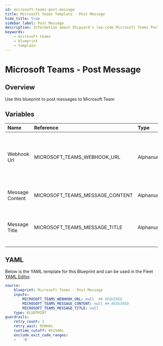 ```yaml
---
id: microsoft-teams-post-message
title: Microsoft Teams Template - Post Message
hide_title: true
sidebar_label: Post Message
description: Information about Shipyard's low-code Microsoft Teams Post Message blueprint. Sends a message to Microsoft Teams 
keywords:
    - microsoft teams
    - blueprint
    - template
---
```


# Microsoft Teams - Post Message

## Overview
Use this blueprint to post messages to Microsoft Team

## Variables

| Name | Reference | Type | Required | Default | Options | Description |
|:-----|:----------|:-----|:---------|:--------|:--------|:------------|
| Webhook Url | MICROSOFT_TEAMS_WEBHOOK_URL  | Alphanumeric |:white_check_mark: | - | - | The webhook url specific to the channel you wish to post a message to |
| Message Content | MICROSOFT_TEAMS_MESSAGE_CONTENT  | Alphanumeric |:white_check_mark: | - | - | The message you wish to post |
| Message Title | MICROSOFT_TEAMS_MESSAGE_TITLE  | Alphanumeric |:heavy_minus_sign: | - | - | Gives your message a title. This is bold text above your message |


## YAML
Below is the YAML template for this Blueprint and can be used in the Fleet [YAML Editor](../../reference/fleets/yaml-editor.md).
```yaml
source:
    blueprint: Microsoft Teams - Post Message
    inputs:
        MICROSOFT_TEAMS_WEBHOOK_URL: null  ## REQUIRED
        MICROSOFT_TEAMS_MESSAGE_CONTENT: null ## REQUIRED
        MICROSOFT_TEAMS_MESSAGE_TITLE: null
    type: BLUEPRINT
guardrails:
    retry_count: 1
    retry_wait: 0h0m0s
    runtime_cutoff: 0h15m0s
    exclude_exit_code_ranges:
    -   '0'

```
